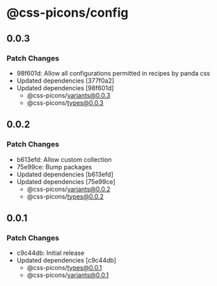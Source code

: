 # @css-picons/config

## 0.0.3

### Patch Changes

- 98f601d: Allow all configurations permitted in recipes by panda css
- Updated dependencies [377f0a2]
- Updated dependencies [98f601d]
  - @css-picons/variants@0.0.3
  - @css-picons/types@0.0.3

## 0.0.2

### Patch Changes

- b613efd: Allow custom collection
- 75e99ce: Bump packages
- Updated dependencies [b613efd]
- Updated dependencies [75e99ce]
  - @css-picons/variants@0.0.2
  - @css-picons/types@0.0.2

## 0.0.1

### Patch Changes

- c9c44db: Initial release
- Updated dependencies [c9c44db]
  - @css-picons/types@0.0.1
  - @css-picons/variants@0.0.1

